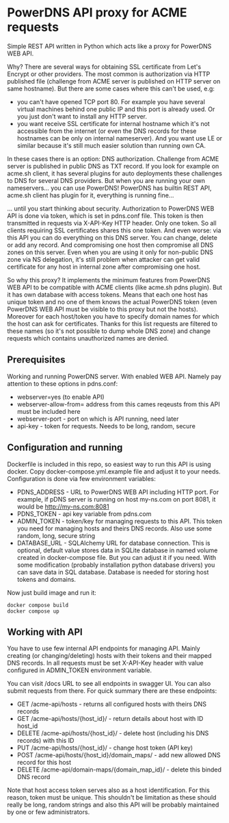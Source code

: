 # PowerDNS API proxy for ACME requests


Simple REST API written in Python which acts like a proxy for PowerDNS WEB API.

Why? There are several ways for obtaining SSL certificate from Let's Encrypt or other providers. The most common is authorization via HTTP published file (challenge from ACME server is published on HTTP server on same hostname). But there are some cases where this can't be used, e.g:
- you can't have opened TCP port 80. For example you have several virtual machines behind one public IP and this port is already used. Or you just don't want to install any HTTP server.
- you want receive SSL certificate for internal hostname which it's not accessible from the internet (or even the DNS records for these hostnames can be only on internal nameserver). And you want use LE or similar because it's still much easier solution than running own CA.

In these cases there is an option: DNS authorization. Challenge from ACME server is published in public DNS as TXT record. If you look for example on acme.sh client, it has several plugins for auto deployments these challenges to DNS for several DNS providers. But when you are running your own nameservers... you can use PowerDNS! PowerDNS has builtin REST API, acme.sh client has plugin for it, everything is running fine...

... until you start thinking about security. Authorization to PowerDNS WEB API is done via token, which is set in pdns.conf file. This token is then transmitted in requests via X-API-Key HTTP header. Only one token. So all clients requiring SSL certificates shares this one token. And even worse: via this API you can do everything on this DNS server. You can change, delete or add any record. And compromising one host then compromise all DNS zones on this server. Even when you are using it only for non-public DNS zone via NS delegation, it's still problem when attacker can get valid certificate for any host in internal zone after compromising one host.

So why this proxy? It implements the minimum features from PowerDNS WEB API to be compatible with ACME clients (like acme.sh pdns plugin). But it has own database with access tokens. Means that each one host has unique token and no one of them knows the actual PowerDNS token (even PowerDNS WEB API must be visible to this proxy but not the hosts). Moreover for each host/token you have to specify domain names for which the host can ask for certificates. Thanks for this list requests are filtered to these names (so it's not possible to dump whole DNS zone) and change requests which contains unauthorized names are denied.

## Prerequisites

Working and running PowerDNS server. With enabled WEB API. Namely pay attention to these options in pdns.conf:
- webserver=yes (to enable API)
- webserver-allow-from= address from this cames reqeusts from this API must be included here
- webserver-port - port on which is API running, need later
- api-key - token for requests. Needs to be long, random, secure

## Configuration and running
Dockerfile is included in this repo, so easiest way to run this API is using docker. Copy docker-compose.yml.example file and adjust it to your needs. Configuration is done via few environment variables:
- PDNS_ADDRESS - URL to PowerDNS WEB API including HTTP port. For example, if pDNS server is running on host my-ns.com on port 8081, it would be http://my-ns.com:8081
- PDNS_TOKEN - api key variable from pdns.com
- ADMIN_TOKEN - token/key for managing requests to this API. This token you need for managing hosts and theirs DNS records. Also use some random, long, secure string
- DATABASE_URL - SQLAlchemy URL for database connection. This is optional, default value stores data in SQLite database in named volume created in docker-compose file. But you can adjust it if you need. With some modification (probably installation python database drivers) you can save data in SQL database. Database is needed for storing host tokens and domains.

Now just build image and run it:

```
docker compose build
docker compose up
```

## Working with API

You have to use few internal API endpoints for managing API. Mainly creating (or changing/deleting) hosts with their tokens and their mapped DNS records. In all requests must be set X-API-Key header with value configured in ADMIN_TOKEN environment variable.

You can visit /docs URL to see all endpoints in swagger UI. You can also submit requests from there. For quick summary there are these endpoints:

- GET /acme-api/hosts - returns all configured hosts with theirs DNS records
- GET /acme-api/hosts/{host_id}/ - return details about host with ID host_id
- DELETE /acme-api/hosts/{host_id}/ - delete host (including his DNS records) with this ID
- PUT /acme-api/hosts/{host_id}/ - change host token (API key)
- POST /acme-api/hosts/{host_id}/domain_maps/ - add new allowed DNS record for this host
- DELETE /acme-api/domain-maps/{domain_map_id}/ - delete this binded DNS record

Note that host access token serves also as a host identification. For this reason, token must be unique. This shouldn't be limitation as these should really be long, random strings and also this API will be probably maintained by one or few administrators.